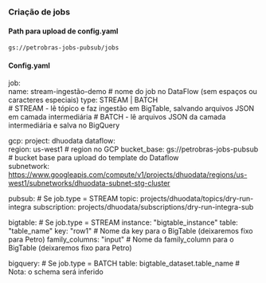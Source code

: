### Criação de jobs


#### Path para upload de config.yaml

```
gs://petrobras-jobs-pubsub/jobs
```

#### Config.yaml 

job:  
  name: stream-ingestão-demo # nome do job no DataFlow (sem espaços ou caracteres especiais)
  type: STREAM | BATCH   
    # STREAM - lê tópico e faz ingestão em BigTable, salvando arquivos JSON em camada intermediária
    # BATCH - lê arquivos JSON da camada intermediária e salva no BigQuery

gcp:
  project: dhuodata
  dataflow:  
    region: us-west1 # region no GCP
    bucket_base: gs://petrobras-jobs-pubsub  # bucket base para upload do template do Dataflow    
    subnetwork: https://www.googleapis.com/compute/v1/projects/dhuodata/regions/us-west1/subnetworks/dhuodata-subnet-stg-cluster
    
  pubsub: # Se job.type = STREAM
    topic: projects/dhuodata/topics/dry-run-integra
    subscription: projects/dhuodata/subscriptions/dry-run-integra-sub
    
  bigtable: # Se job.type = STREAM
    instance: "bigtable_instance" 
    table: "table_name" 
    key: "row1" # Nome da key para o BigTable (deixaremos fixo para Petro)
    family_columns: "input" # Nome da family_column para o BigTable (deixaremos fixo para Petro)
    
  bigquery: # Se job.type = BATCH
    table: bigtable_dataset.table_name
    # Nota: o schema será inferido


